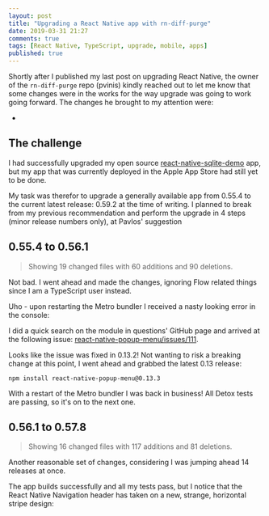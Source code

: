 ```yaml
---
layout: post
title: "Upgrading a React Native app with rn-diff-purge"
date: 2019-03-31 21:27
comments: true
tags: [React Native, TypeScript, upgrade, mobile, apps]
published: true
---
```

Shortly after I published my last post on upgrading React Native, the owner of the `rn-diff-purge` repo (pvinis) kindly reached out to let me know that some changes were in the works for the way upgrade was going to work going forward. The changes he brought to my attention were:

- 

## The challenge

I had successfully upgraded my open source [react-native-sqlite-demo](https://github.com/blefebvre/react-native-sqlite-demo) app, but my app that was currently deployed in the Apple App Store had still yet to  be done. 

My task was therefor to upgrade a generally available app from 0.55.4 to the current latest release: 0.59.2 at the time of writing. I planned to break from my previous recommendation and perform the upgrade in 4 steps (minor release numbers only), at Pavlos' suggestion 


## 0.55.4 to 0.56.1

> Showing 19 changed files with 60 additions and 90 deletions.

Not bad. I went ahead and made the changes, ignoring Flow related things since I am a TypeScript user instead.

Uho - upon restarting the Metro bundler I received a nasty looking error in the console:

<!-- image goes here -->

I did a quick search on the module in questions' GitHub page and arrived at the following issue: [react-native-popup-menu/issues/111](https://github.com/instea/react-native-popup-menu/issues/111).

Looks like the issue was fixed in 0.13.2! Not wanting to risk a breaking change at this point, I went ahead and grabbed the latest 0.13 release:

    npm install react-native-popup-menu@0.13.3

With a restart of the Metro bundler I was back in business! All Detox tests are passing, so it's on to the next one.


## 0.56.1 to 0.57.8

> Showing 16 changed files with 117 additions and 81 deletions.

Another reasonable set of changes, considering I was jumping ahead 14 releases at once.

The app builds successfully and all my tests pass, but I notice that the React Native Navigation header has taken on a new, strange, horizontal stripe design:

<!-- pic of stripes -->